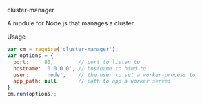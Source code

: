 cluster-manager

A module for Node.js that manages a cluster.

Usage

```js
var cm = require('cluster-manager');
var options = {
  port:     80,        // port to listen to
  hostname: '0.0.0.0', // hostname to bind to
  user:     'node',    // the user to set a worker-process to
  app_path: null       // path to app a worker serves
};
cm.run(options);
```
